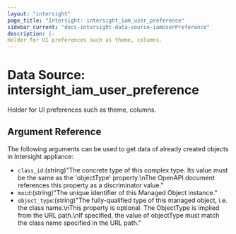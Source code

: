 ```yaml
---
layout: "intersight"
page_title: "Intersight: intersight_iam_user_preference"
sidebar_current: "docs-intersight-data-source-iamUserPreference"
description: |-
Holder for UI preferences such as theme, columns.
---
```


# Data Source: intersight_iam_user_preference
Holder for UI preferences such as theme, columns.
## Argument Reference
The following arguments can be used to get data of already created objects in Intersight appliance:
* `class_id`:(string)"The concrete type of this complex type. Its value must be the same as the 'objectType' property.\nThe OpenAPI document references this property as a discriminator value."
* `moid`:(string)"The unique identifier of this Managed Object instance."
* `object_type`:(string)"The fully-qualified type of this managed object, i.e. the class name.\nThis property is optional. The ObjectType is implied from the URL path.\nIf specified, the value of objectType must match the class name specified in the URL path."
